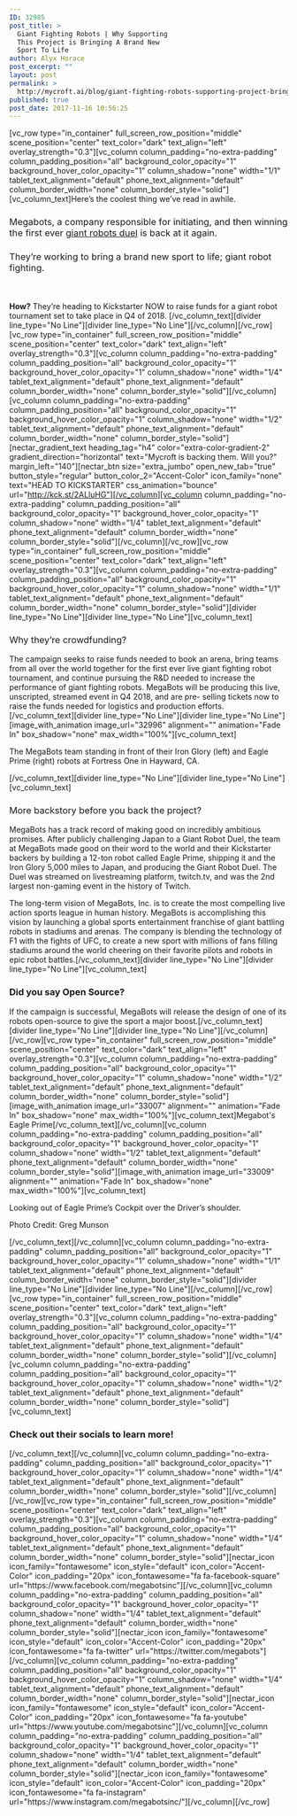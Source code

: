 ```yaml
---
ID: 32985
post_title: >
  Giant Fighting Robots | Why Supporting
  This Project is Bringing A Brand New
  Sport To Life
author: Alyx Horace
post_excerpt: ""
layout: post
permalink: >
  http://mycroft.ai/blog/giant-fighting-robots-supporting-project-bringing-brand-new-sport-life/
published: true
post_date: 2017-11-16 10:56:25
---
```

[vc_row type="in_container" full_screen_row_position="middle" scene_position="center" text_color="dark" text_align="left" overlay_strength="0.3"][vc_column column_padding="no-extra-padding" column_padding_position="all" background_color_opacity="1" background_hover_color_opacity="1" column_shadow="none" width="1/1" tablet_text_alignment="default" phone_text_alignment="default" column_border_width="none" column_border_style="solid"][vc_column_text]<span style="font-weight: 400;">Here’s the coolest thing we’ve read in awhile.</span>
<h3><span style="font-weight: 400;">Megabots, a company responsible for initiating, and then winning the first ever </span><a href="https://www.youtube.com/watch?v=Z-ouLX8Q9UM"><span style="font-weight: 400;">giant robots duel</span></a><span style="font-weight: 400;"> is back at it again. </span></h3>
<h3><span style="font-weight: 400;">They’re working to bring a brand new sport to life; giant robot fighting. </span></h3>
<h4></h4>
&nbsp;

<span style="font-weight: 400;"><strong>How?</strong> </span><span style="font-weight: 400;">
</span><span style="font-weight: 400;">They’re heading to Kickstarter NOW to raise funds for a giant robot tournament set to take place in Q4 of 2018. </span>[/vc_column_text][divider line_type="No Line"][divider line_type="No Line"][/vc_column][/vc_row][vc_row type="in_container" full_screen_row_position="middle" scene_position="center" text_color="dark" text_align="left" overlay_strength="0.3"][vc_column column_padding="no-extra-padding" column_padding_position="all" background_color_opacity="1" background_hover_color_opacity="1" column_shadow="none" width="1/4" tablet_text_alignment="default" phone_text_alignment="default" column_border_width="none" column_border_style="solid"][/vc_column][vc_column column_padding="no-extra-padding" column_padding_position="all" background_color_opacity="1" background_hover_color_opacity="1" column_shadow="none" width="1/2" tablet_text_alignment="default" phone_text_alignment="default" column_border_width="none" column_border_style="solid"][nectar_gradient_text heading_tag="h4" color="extra-color-gradient-2" gradient_direction="horizontal" text="Mycroft is backing them. Will you?" margin_left="140"][nectar_btn size="extra_jumbo" open_new_tab="true" button_style="regular" button_color_2="Accent-Color" icon_family="none" text="HEAD TO KICKSTARTER" css_animation="bounce" url="http://kck.st/2ALluHG"][/vc_column][vc_column column_padding="no-extra-padding" column_padding_position="all" background_color_opacity="1" background_hover_color_opacity="1" column_shadow="none" width="1/4" tablet_text_alignment="default" phone_text_alignment="default" column_border_width="none" column_border_style="solid"][/vc_column][/vc_row][vc_row type="in_container" full_screen_row_position="middle" scene_position="center" text_color="dark" text_align="left" overlay_strength="0.3"][vc_column column_padding="no-extra-padding" column_padding_position="all" background_color_opacity="1" background_hover_color_opacity="1" column_shadow="none" width="1/1" tablet_text_alignment="default" phone_text_alignment="default" column_border_width="none" column_border_style="solid"][divider line_type="No Line"][divider line_type="No Line"][vc_column_text]
<h3><span style="font-weight: 400;">Why they’re crowdfunding? </span></h3>
<span style="font-weight: 400;">The campaign seeks to raise funds needed to book an arena, bring teams from all over the world together for the first ever live giant fighting robot tournament, and continue pursuing the R&amp;D needed to increase the performance of giant fighting robots. MegaBots will be producing this live, unscripted, streamed event in Q4 2018, and are pre- selling tickets now to raise the funds needed for logistics and production efforts. </span>[/vc_column_text][divider line_type="No Line"][divider line_type="No Line"][image_with_animation image_url="32996" alignment="" animation="Fade In" box_shadow="none" max_width="100%"][vc_column_text]
<div class="page" title="Page 7">
<div class="layoutArea">
<div class="column">

The MegaBots team standing in front of their Iron Glory (left) and Eagle Prime (right) robots at Fortress One in Hayward, CA.

</div>
</div>
</div>
[/vc_column_text][divider line_type="No Line"][divider line_type="No Line"][vc_column_text]
<h3><span style="font-weight: 400;">More backstory before you back the project?</span></h3>
<span style="font-weight: 400;">MegaBots has a track record of making good on incredibly ambitious promises. After publicly challenging Japan to a Giant Robot Duel, the team at MegaBots made good on their word to the world and their Kickstarter backers by building a 12-ton robot called Eagle Prime, shipping it and the Iron Glory 5,000 miles to Japan, and producing the Giant Robot Duel. The Duel was streamed on livestreaming platform, twitch.tv, and was the 2nd largest non-gaming event in the history of Twitch.</span>

<span style="font-weight: 400;">The long-term vision of MegaBots, Inc. is to create the most compelling live action sports league in human history. MegaBots is accomplishing this vision by launching a global sports entertainment franchise of giant battling robots in stadiums and arenas. The company is blending the technology of F1 with the fights of UFC, to create a new sport with millions of fans filling stadiums around the world cheering on their favorite pilots and robots in epic robot battles.</span>[/vc_column_text][divider line_type="No Line"][divider line_type="No Line"][vc_column_text]
<h3>Did you say Open Source?</h3>
If the campaign is successful, MegaBots will release the design of one of its robots open-source to give the sport a major boost.[/vc_column_text][divider line_type="No Line"][divider line_type="No Line"][/vc_column][/vc_row][vc_row type="in_container" full_screen_row_position="middle" scene_position="center" text_color="dark" text_align="left" overlay_strength="0.3"][vc_column column_padding="no-extra-padding" column_padding_position="all" background_color_opacity="1" background_hover_color_opacity="1" column_shadow="none" width="1/2" tablet_text_alignment="default" phone_text_alignment="default" column_border_width="none" column_border_style="solid"][image_with_animation image_url="33007" alignment="" animation="Fade In" box_shadow="none" max_width="100%"][vc_column_text]Megabot's Eagle Prime[/vc_column_text][/vc_column][vc_column column_padding="no-extra-padding" column_padding_position="all" background_color_opacity="1" background_hover_color_opacity="1" column_shadow="none" width="1/2" tablet_text_alignment="default" phone_text_alignment="default" column_border_width="none" column_border_style="solid"][image_with_animation image_url="33009" alignment="" animation="Fade In" box_shadow="none" max_width="100%"][vc_column_text]
<div class="page" title="Page 7">
<div class="layoutArea">
<div class="column">

Looking out of Eagle Prime’s Cockpit over the Driver’s shoulder.

Photo Credit: Greg Munson

</div>
</div>
</div>
[/vc_column_text][/vc_column][vc_column column_padding="no-extra-padding" column_padding_position="all" background_color_opacity="1" background_hover_color_opacity="1" column_shadow="none" width="1/1" tablet_text_alignment="default" phone_text_alignment="default" column_border_width="none" column_border_style="solid"][divider line_type="No Line"][divider line_type="No Line"][/vc_column][/vc_row][vc_row type="in_container" full_screen_row_position="middle" scene_position="center" text_color="dark" text_align="left" overlay_strength="0.3"][vc_column column_padding="no-extra-padding" column_padding_position="all" background_color_opacity="1" background_hover_color_opacity="1" column_shadow="none" width="1/4" tablet_text_alignment="default" phone_text_alignment="default" column_border_width="none" column_border_style="solid"][/vc_column][vc_column column_padding="no-extra-padding" column_padding_position="all" background_color_opacity="1" background_hover_color_opacity="1" column_shadow="none" width="1/2" tablet_text_alignment="default" phone_text_alignment="default" column_border_width="none" column_border_style="solid"][vc_column_text]
<h3>Check out their socials to learn more!</h3>
[/vc_column_text][/vc_column][vc_column column_padding="no-extra-padding" column_padding_position="all" background_color_opacity="1" background_hover_color_opacity="1" column_shadow="none" width="1/4" tablet_text_alignment="default" phone_text_alignment="default" column_border_width="none" column_border_style="solid"][/vc_column][/vc_row][vc_row type="in_container" full_screen_row_position="middle" scene_position="center" text_color="dark" text_align="left" overlay_strength="0.3"][vc_column column_padding="no-extra-padding" column_padding_position="all" background_color_opacity="1" background_hover_color_opacity="1" column_shadow="none" width="1/4" tablet_text_alignment="default" phone_text_alignment="default" column_border_width="none" column_border_style="solid"][nectar_icon icon_family="fontawesome" icon_style="default" icon_color="Accent-Color" icon_padding="20px" icon_fontawesome="fa fa-facebook-square" url="https://www.facebook.com/megabotsinc"][/vc_column][vc_column column_padding="no-extra-padding" column_padding_position="all" background_color_opacity="1" background_hover_color_opacity="1" column_shadow="none" width="1/4" tablet_text_alignment="default" phone_text_alignment="default" column_border_width="none" column_border_style="solid"][nectar_icon icon_family="fontawesome" icon_style="default" icon_color="Accent-Color" icon_padding="20px" icon_fontawesome="fa fa-twitter" url="https://twitter.com/megabots"][/vc_column][vc_column column_padding="no-extra-padding" column_padding_position="all" background_color_opacity="1" background_hover_color_opacity="1" column_shadow="none" width="1/4" tablet_text_alignment="default" phone_text_alignment="default" column_border_width="none" column_border_style="solid"][nectar_icon icon_family="fontawesome" icon_style="default" icon_color="Accent-Color" icon_padding="20px" icon_fontawesome="fa fa-youtube" url="https://www.youtube.com/megabotsinc"][/vc_column][vc_column column_padding="no-extra-padding" column_padding_position="all" background_color_opacity="1" background_hover_color_opacity="1" column_shadow="none" width="1/4" tablet_text_alignment="default" phone_text_alignment="default" column_border_width="none" column_border_style="solid"][nectar_icon icon_family="fontawesome" icon_style="default" icon_color="Accent-Color" icon_padding="20px" icon_fontawesome="fa fa-instagram" url="https://www.instagram.com/megabotsinc/"][/vc_column][/vc_row]